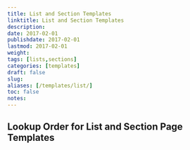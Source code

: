 ```yaml
---
title: List and Section Templates
linktitle: List and Section Templates
description:
date: 2017-02-01
publishdate: 2017-02-01
lastmod: 2017-02-01
weight:
tags: [lists,sections]
categories: [templates]
draft: false
slug:
aliases: [/templates/list/]
toc: false
notes:
---
```


## Lookup Order for List and Section Page Templates